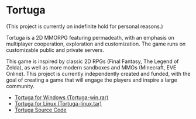 Tortuga
===

(This project is currently on indefinite hold for personal reasons.)

Tortuga is a 2D MMORPG featuring permadeath, with an emphasis on multiplayer cooperation, exploration and customization. The game runs on customizable public and private servers.

This game is inspired by classic 2D RPGs (Final Fantasy, The Legend of Zelda), as well as more modern sandboxes and MMOs (Minecraft, EVE Online). This project is currently independently created and funded, with the goal of creating a game that will engage the players and inspire a large community.

* [Tortuga for Windows (Tortuga-win.rar)](/dl/Tortuga-win.rar)
* [Tortuga for Linux (Tortuga-linux.tar)](/dl/Tortuga-linux.tar)
* [Tortuga Source Code](https://github.com/KRGameStudios/Tortuga)
